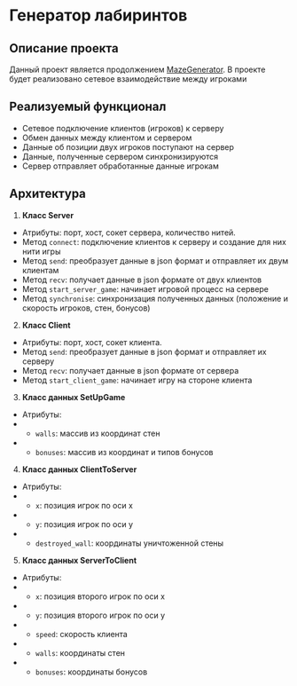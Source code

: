 # Генератор лабиринтов

## Описание проекта
Данный проект является продолжением [MazeGenerator](https://github.com/ne24kit/MazeGenerator/tree/main).
В проекте будет реализовано сетевое взаимодействие между игроками

## Реализуемый функционал
- Сетевое подключение клиентов (игроков) к серверу
- Обмен данных между клиентом и сервером
- Данные об позиции двух игроков поступают на сервер
- Данные, полученные сервером синхронизируются
- Сервер отправляет обработанные данные игрокам

## Архитектура

1. **Класс Server**
- Атрибуты: порт, хост, сокет сервера, количество нитей.
- Метод `сonnect`: подключение клиентов к серверу и создание для них нити игры
- Метод `send`: преобразует данные в json формат и отправляет их двум клиентам 
- Метод `recv`: получает данные в json формате от двух клиентов
- Метод `start_server_game`: начинает игровой процесс на сервере
- Метод `synchronise`: синхронизация полученных данных (положение и скорость игроков, стен, бонусов)


2. **Класс Client**
- Атрибуты: порт, хост, сокет клиента.
- Метод `send`: преобразует данные в json формат и отправляет их серверу 
- Метод `recv`: получает данные в json формате от сервера
- Метод `start_client_game`: начинает игру на стороне клиента

3. **Класс данных SetUpGame**
- Атрибуты:
- - `walls`: массив из координат стен
- - `bonuses`: массив из координат и типов бонусов

4. **Класс данных СlientToServer**
- Атрибуты:
- - `x`: позиция игрок по оси x
- - `y`: позиция игрок по оси y
- - `destroyed_wall`: координаты уничтоженной стены

5. **Класс данных ServerToСlient**
- Атрибуты:
- - `x`: позиция второго игрок по оси x
- - `y`: позиция второго игрок по оси y
- - `speed`: скорость клиента
- - `walls`: координаты стен
- - `bonuses`: координаты бонусов 
